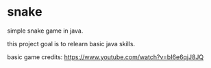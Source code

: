 # snake
simple snake game in java.

this project goal is to relearn basic java skills. 

basic game credits: https://www.youtube.com/watch?v=bI6e6qjJ8JQ
